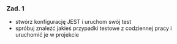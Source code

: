 ### Zad. 1 ###

- stwórz konfigurację JEST i uruchom swój test
- spróbuj znaleźć jakieś przypadki testowe z codziennej pracy i uruchomić je w projekcie